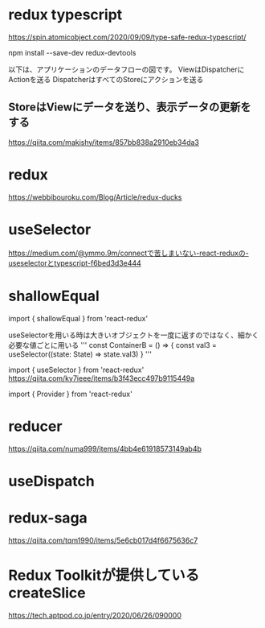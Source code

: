 # redux typescript
https://spin.atomicobject.com/2020/09/09/type-safe-redux-typescript/

npm install --save-dev redux-devtools

以下は、アプリケーションのデータフローの図です。
ViewはDispatcherにActionを送る
DispatcherはすべてのStoreにアクションを送る
## StoreはViewにデータを送り、表示データの更新をする
https://qiita.com/makishy/items/857bb838a2910eb34da3

# redux
https://webbibouroku.com/Blog/Article/redux-ducks


# useSelector
https://medium.com/@ymmo.9m/connectで苦しまいない-react-reduxの-useselectorとtypescript-f6bed3d3e444
# shallowEqual
import { shallowEqual } from 'react-redux'

useSelectorを用いる時は大きいオブジェクトを一度に返すのではなく、細かく必要な値ごとに用いる
'''
const ContainerB = () => {
  const val3 = useSelector((state: State) => state.val3)
}
'''

import { useSelector } from 'react-redux'
https://qiita.com/ky7ieee/items/b3f43ecc497b9115449a

import { Provider } from 'react-redux'

# reducer
https://qiita.com/numa999/items/4bb4e61918573149ab4b

# useDispatch


# redux-saga
https://qiita.com/tqm1990/items/5e6cb017d4f6675636c7

# Redux Toolkitが提供しているcreateSlice
https://tech.aptpod.co.jp/entry/2020/06/26/090000

